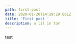 ```yaml
---
path: first-post
date: 2020-01-20T14:29:29.881Z
title: 'First post '
description: a lil in tor
---
```

test
